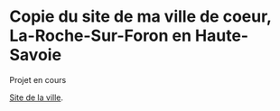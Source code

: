 # Copie du site de ma ville de coeur, La-Roche-Sur-Foron en Haute-Savoie
Projet en cours  
  
[Site de la ville](https://www.larochesurforon.fr/).